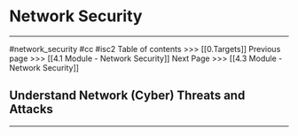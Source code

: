 # Network Security
---
#network_security  #cc #isc2
Table of contents >>> [[0.Targets]]
Previous page >>> [[4.1 Module  - Network Security]]
Next Page >>> [[4.3 Module - Network Security]]
## Understand Network (Cyber) Threats and Attacks
---
